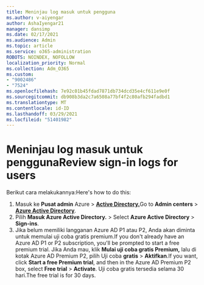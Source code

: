 ```yaml
---
title: Meninjau log masuk untuk pengguna
ms.author: v-aiyengar
author: AshaIyengar21
manager: dansimp
ms.date: 02/17/2021
ms.audience: Admin
ms.topic: article
ms.service: o365-administration
ROBOTS: NOINDEX, NOFOLLOW
localization_priority: Normal
ms.collection: Adm_O365
ms.custom:
- "9002486"
- "7524"
ms.openlocfilehash: 7e92c01b45fdad7871db734dcd35e4cf611e9e0f
ms.sourcegitcommit: db908b3da2c7a6508a77bf4f2c80afb294fadbd1
ms.translationtype: MT
ms.contentlocale: id-ID
ms.lasthandoff: 03/29/2021
ms.locfileid: "51401982"
---
```

# <a name="review-sign-in-logs-for-users"></a><span data-ttu-id="9f05e-102">Meninjau log masuk untuk pengguna</span><span class="sxs-lookup"><span data-stu-id="9f05e-102">Review sign-in logs for users</span></span>

<span data-ttu-id="9f05e-103">Berikut cara melakukannya:</span><span class="sxs-lookup"><span data-stu-id="9f05e-103">Here's how to do this:</span></span>

1. <span data-ttu-id="9f05e-104">Masuk ke **Pusat admin** Azure  >  **[Active Directory.](https://go.microsoft.com/fwlink/p/?linkid=2067268)**</span><span class="sxs-lookup"><span data-stu-id="9f05e-104">Go to **Admin centers** > **[Azure Active Directory](https://go.microsoft.com/fwlink/p/?linkid=2067268)**.</span></span>
1. <span data-ttu-id="9f05e-105">Pilih **Masuk Azure Active Directory.**  >  </span><span class="sxs-lookup"><span data-stu-id="9f05e-105">Select **Azure Active Directory** > **Sign-ins**.</span></span>
1. <span data-ttu-id="9f05e-106">Jika belum memiliki langganan Azure AD P1 atau P2, Anda akan diminta untuk memulai uji coba gratis premium.</span><span class="sxs-lookup"><span data-stu-id="9f05e-106">If you don't already have an Azure AD P1 or P2 subscription, you'll be prompted to start a free premium trial.</span></span> <span data-ttu-id="9f05e-107">Jika Anda mau, klik **Mulai uji coba gratis Premium,** lalu di kotak Azure AD Premium P2, pilih Uji coba **gratis**  >  **Aktifkan**.</span><span class="sxs-lookup"><span data-stu-id="9f05e-107">If you want, click **Start a free Premium trial**, and then in the Azure AD Premium P2 box, select **Free trial** > **Activate**.</span></span> <span data-ttu-id="9f05e-108">Uji coba gratis tersedia selama 30 hari.</span><span class="sxs-lookup"><span data-stu-id="9f05e-108">The free trial is for 30 days.</span></span>